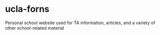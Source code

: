 ucla-forns
==========

Personal school website used for TA information, articles, and a variety of other school-related material
